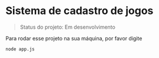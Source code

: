 <h1>Sistema de cadastro de jogos</h1>

> Status do projeto: Em desenvolvimento

Para rodar esse projeto na sua máquina, por favor digite

```
node app.js
```

